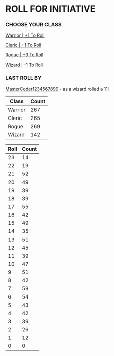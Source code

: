 # ROLL FOR INITIATIVE
### CHOOSE YOUR CLASS

[Warrior | +1 To Roll](https://github.com/benjaminsampica/benjaminsampica/issues/new?title=roll%7Cwarrior&body=Just+click+%27Submit+new+issue%27.)

[Cleric | +1 To Roll](https://github.com/benjaminsampica/benjaminsampica/issues/new?title=roll%7Ccleric&body=Just+click+%27Submit+new+issue%27.)

[Rogue | +3 To Roll](https://github.com/benjaminsampica/benjaminsampica/issues/new?title=roll%7Crogue&body=Just+click+%27Submit+new+issue%27.)

[Wizard | -1 To Roll](https://github.com/benjaminsampica/benjaminsampica/issues/new?title=roll%7Cwizard&body=Just+click+%27Submit+new+issue%27.)
### LAST ROLL BY
[MasterCoder1234567890](https://www.github.com/MasterCoder1234567890) - as a wizard rolled a 11!

|Class|Count|
|-|-|
|Warrior|267|
|Cleric|265|
|Rogue|269|
|Wizard|142|

|Roll|Count|
|-|-|
|23|14
|22|19
|21|52
|20|49
|19|39
|18|39
|17|55
|16|42
|15|49
|14|35
|13|51
|12|45
|11|39
|10|47
|9|51
|8|42
|7|59
|6|54
|5|43
|4|42
|3|39
|2|26
|1|12
|0|0
